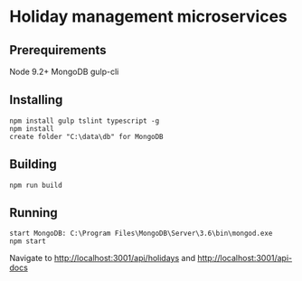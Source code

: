 # Holiday management microservices

## Prerequirements
Node 9.2+
MongoDB
gulp-cli

## Installing

```
npm install gulp tslint typescript -g
npm install
create folder "C:\data\db" for MongoDB

```

## Building

```
npm run build
```

## Running

```
start MongoDB: C:\Program Files\MongoDB\Server\3.6\bin\mongod.exe
npm start
```

Navigate to [http://localhost:3001/api/holidays](http://localhost:3001/api/holidays) and [http://localhost:3001/api-docs](http://localhost:3001/api-docs)